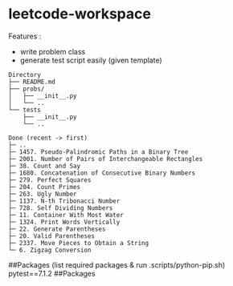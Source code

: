 # leetcode-workspace

Features :

- write problem class
- generate test script easily (given template)

```
Directory
├── README.md
├── probs/
│   ├── __init__.py
│   └── ..
└── tests
    ├── __init__.py
    └── ..
```

```
Done (recent -> first)
├─ ..
├─ 1457. Pseudo-Palindromic Paths in a Binary Tree
├─ 2001. Number of Pairs of Interchangeable Rectangles
├─ 38. Count and Say
├─ 1680. Concatenation of Consecutive Binary Numbers
├─ 279. Perfect Squares
├─ 204. Count Primes
├─ 263. Ugly Number
├─ 1137. N-th Tribonacci Number
├─ 728. Self Dividing Numbers
├─ 11. Container With Most Water
├─ 1324. Print Words Vertically
├─ 22. Generate Parentheses
├─ 20. Valid Parentheses
├─ 2337. Move Pieces to Obtain a String
└─ 6. Zigzag Conversion
```

##Packages (list required packages & run .scripts/python-pip.sh)
pytest==7.1.2
##Packages
